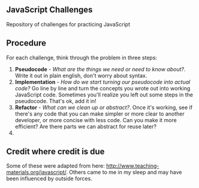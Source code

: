 ## JavaScript Challenges
Repository of challenges for practicing JavaScript

## Procedure
For each challenge, think through the problem in three steps:

1. **Pseudocode** - *What are the things we need or need to know about?*. Write it out in plain english, don't worry about syntax.
2. **Implementation** - *How do we start turning our pseudocode into actual code?* Go line by line and turn the concepts you wrote out into working JavaScript code. Sometimes you'll realize you left out some steps in the pseudocode. That's ok, add it in!
3. **Refactor** - *What can we clean up or abstract?*. Once it's working, see if there's any code that you can make simpler or more clear to another developer, or more concise with less code. Can you make it more efficient? Are there parts we can abstract for reuse later?
4. 

## Credit where credit is due
Some of these were adapted from here: http://www.teaching-materials.org/javascript/. Others came to me in my sleep and may have been influenced by outside forces.
